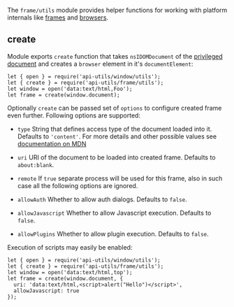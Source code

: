 <!-- This Source Code Form is subject to the terms of the Mozilla Public
   - License, v. 2.0. If a copy of the MPL was not distributed with this
   - file, You can obtain one at http://mozilla.org/MPL/2.0/. -->

The `frame/utils` module provides helper functions for working with platform
internals like [frames](https://developer.mozilla.org/en/XUL/iframe) and
[browsers](https://developer.mozilla.org/en/XUL/browser).

## create ##

Module exports `create` function that takes `nsIDOMDocument` of the
[privileged document](https://developer.mozilla.org/en/Working_with_windows_in_chrome_code)
and creates a `browser` element in it's `documentElement`:

    let { open } = require('api-utils/window/utils');
    let { create } = require('api-utils/frame/utils');
    let window = open('data:text/html,Foo');
    let frame = create(window.document);

Optionally `create` can be passed set of `options` to configure created frame
even further. Following options are supported:

- `type`
String that defines access type of the document loaded into it. Defaults to
`'content'`. For more details and other possible values see
[documentation on MDN](https://developer.mozilla.org/en/XUL/Attribute/browser.type)

- `uri`
URI of the document to be loaded into created frame. Defaults to `about:blank`.

- `remote`
If `true` separate process will be used for this frame, also in such case all
the following options are ignored.

- `allowAuth`
Whether to allow auth dialogs. Defaults to `false`.

- `allowJavascript`
Whether to allow Javascript execution. Defaults to `false`.

- `allowPlugins`
Whether to allow plugin execution. Defaults to `false`.

Execution of scripts may easily be enabled:

    let { open } = require('api-utils/window/utils');
    let { create } = require('api-utils/frame/utils');
    let window = open('data:text/html,top');
    let frame = create(window.document, {
      uri: 'data:text/html,<script>alert("Hello")</script>',
      allowJavascript: true
    });

